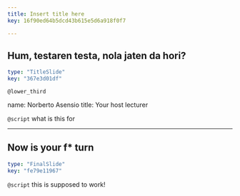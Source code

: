 ```yaml
---
title: Insert title here
key: 16f90ed64b5dcd43b615e5d6a918f0f7

---
```

## Hum, testaren testa, nola jaten da hori?

```yaml
type: "TitleSlide"
key: "367e3d01df"
```

`@lower_third`

name: Norberto Asensio
title: Your host lecturer


`@script`
what is this for


---
## Now is your f* turn

```yaml
type: "FinalSlide"
key: "fe79e11967"
```

`@script`
this is supposed to work!

